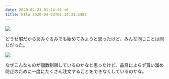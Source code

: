 ```yaml
---
date: 2020-04-23 01:14:31 +0
title: Ello 2020-04-23T01:14:31.648Z
---
```

![](https://assets2.ello.co/uploads/asset/attachment/11244097/ello-optimized-88348953.jpg)

どうせ暇だからあみぐるみでも始めてみようと思ったけど、みんな同じことは同じだった。

![](https://assets3.ello.co/uploads/asset/attachment/11244098/ello-optimized-05c5a035.jpg)

なぜこんなものが個数制限しているのかなと思ったけど、品目によらず買い溜め防止のために一度にたくさん注文することをできなくしているのかな。<br/>

